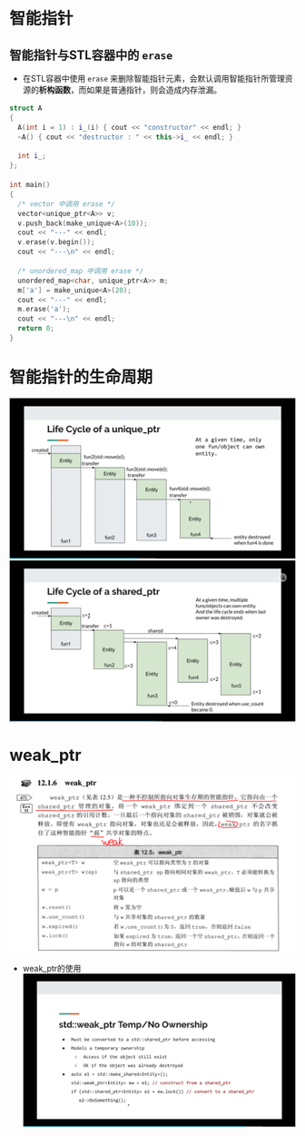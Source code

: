 # 智能指针

## 智能指针与STL容器中的 `erase`
- 在STL容器中使用 `erase` 来删除智能指针元素，会默认调用智能指针所管理资源的**析构函数**，而如果是普通指针，则会造成内存泄漏。
```C++
struct A
{
  A(int i = 1) : i_(i) { cout << "constructor" << endl; }
  ~A() { cout << "destructor : " << this->i_ << endl; }

  int i_;
};

int main()
{
  /* vector 中调用 erase */
  vector<unique_ptr<A>> v;
  v.push_back(make_unique<A>(10));
  cout << "---" << endl;
  v.erase(v.begin());
  cout << "---\n" << endl;

  /* unordered_map 中调用 erase */
  unordered_map<char, unique_ptr<A>> m;
  m['a'] = make_unique<A>(20);
  cout << "---" << endl;
  m.erase('a');
  cout << "---\n" << endl;
  return 0;
}
```

# 智能指针的生命周期
![unique_ptr的生命周期](./image.assets/Snipaste_2023-09-27_12-53-47.png)
![shared_ptr的生命周期](./image.assets/Snipaste_2023-09-27_12-54-14.png)

# weak_ptr
![weak_ptr](./image.assets/Snipaste_2023-09-27_13-01-18.png)
- weak_ptr的使用
![weak_ptr的使用](./image.assets/Snipaste_2023-09-27_13-02-30.png)